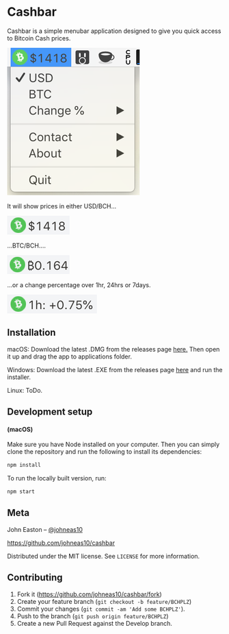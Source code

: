 # Cashbar

Cashbar is a simple menubar application designed to give you quick access to Bitcoin Cash prices.

![](./images/header-menu.png)

It will show prices in either USD/BCH...

![](./images/header-usd.png)

...BTC/BCH....

![](./images/header-btc.png)

...or a change percentage over 1hr, 24hrs or 7days.

![](./images/header-percentage.png)

## Installation

macOS: Download the latest .DMG from the releases page [here.](https://github.com/johneas10/cashbar/releases)
Then open it up and drag the app to applications folder.

Windows: Download the latest .EXE from the releases page [here](https://github.com/johneas10/cashbar/releases) and run the installer.

Linux: ToDo.



## Development setup

#### (macOS)

Make sure you have Node installed on your computer.
Then you can simply clone the repository and run the following to install its dependencies:

```sh
npm install
```

To run the locally built version, run:
```sh
npm start
```

## Meta

John Easton – [@johneas10](https://twitter.com/johneas10)

<https://github.com/johneas10/cashbar>

Distributed under the MIT license. See ``LICENSE`` for more information.


## Contributing

1. Fork it (<https://github.com/johneas10/cashbar/fork>)
2. Create your feature branch (`git checkout -b feature/BCHPLZ`)
3. Commit your changes (`git commit -am 'Add some BCHPLZ'`).
4. Push to the branch (`git push origin feature/BCHPLZ`)
5. Create a new Pull Request against the Develop branch.
